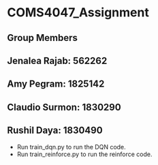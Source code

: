 # COMS4047_Assignment

## Group Members
## Jenalea Rajab: 562262
## Amy Pegram: 1825142
## Claudio Surmon: 1830290
## Rushil Daya: 1830490

- Run train_dqn.py to run the DQN code.
- Run train_reinforce.py to run the reinforce code.
